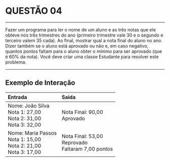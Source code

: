 # QUESTÃO 04

---

Fazer um programa para ler o nome de um aluno e as três notas que ele obteve nos três trimestres do ano (primeiro trimestre vale 30 e o segundo e terceiro valem 35 cada).
Ao final, mostrar qual a nota final do aluno no ano. Dizer também se o aluno está aprovado ou não e, em caso negativo, quantos pontos faltam para o aluno obter o mínimo para ser aprovado (que é 60% da nota).
Você deve criar uma classe Estudante para resolver este problema.

---

## Exemplo de Interação

| Entrada                                                        | Saida                                 |
| :------------------------------------------------------------- | :------------------------------------ |
| Nome: João Silva<br>Nota 1: 27,00<br>Nota 2: 31,00<br>Nota 3: 32,00 | Nota Final: 90,00<br>Aprovado         |
| Nome: Maria Passos<br>Nota 1: 15,00<br>Nota 2: 21,00<br>Nota 3: 17,00 | Nota Final: 53,00<br>Reprovado<br>Faltaram 7,00 pontos |
